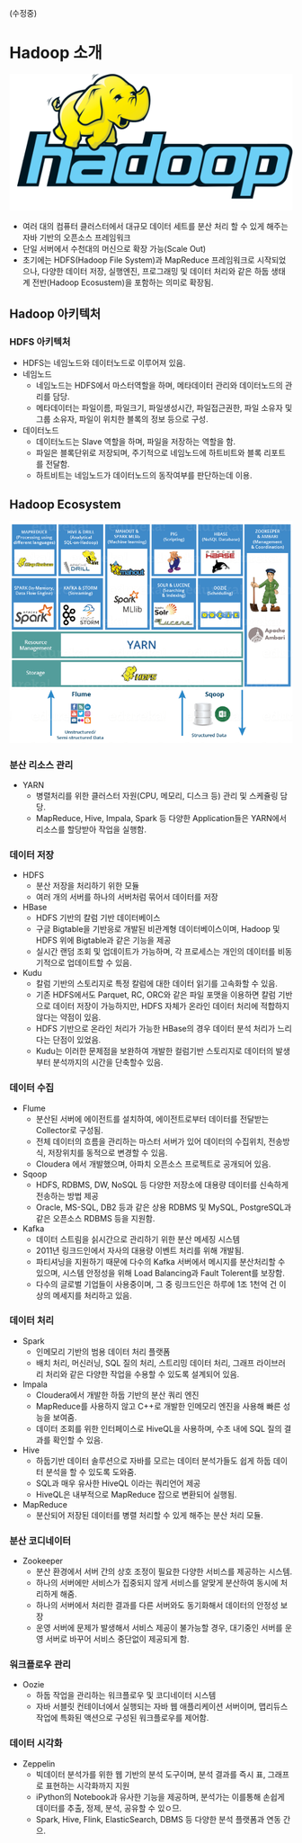 (수정중)

# Hadoop 소개
![image](https://github.com/dt-tcl/Docs/blob/master/Suekyung/image/hadoop.png?raw=true)
* 여러 대의 컴퓨터 클러스터에서 대규모 데이터 세트를 분산 처리 할 수 있게 해주는 자바 기반의 오픈소스 프레임워크
* 단일 서버에서 수천대의 머신으로 확장 가능(Scale Out)
* 초기에는 HDFS(Hadoop File System)과 MapReduce 프레임워크로 시작되었으나, 다양한 데이터 저장, 실행엔진, 프로그래밍 및 데이터 처리와 같은 하둡 생태계 전반(Hadoop Ecosustem)을 포함하는 의미로 확장됨.

## Hadoop 아키텍처

### HDFS 아키텍처
* HDFS는 네임노드와 데이터노드로 이루어져 있음.
* 네임노드
  * 네임노드는 HDFS에서 마스터역할을 하며, 메타데이터 관리와 데이터노드의 관리를 담당.
  * 메타데이터는 파일이름, 파일크기, 파일생성시간, 파일접근권한, 파일 소유자 및 그룹 소유자, 파일이 위치한 블록의 정보 등으로 구성.
* 데이터노드
  * 데이터노드는 Slave 역할을 하며, 파일을 저장하는 역할을 함.
  * 파일은 블록단위로 저장되며, 주기적으로 네임노드에 하트비트와 블록 리포트를 전달함.
  * 하트비트는 네임노드가 데이터노드의 동작여부를 판단하는데 이용.
  
## Hadoop Ecosystem
![image](https://github.com/dt-tcl/Docs/blob/master/Suekyung/image/hadoop_eco.png?raw=true)
### 분산 리소스 관리
* YARN
  * 병렬처리를 위한 클러스터 자원(CPU, 메모리, 디스크 등) 관리 및 스케쥴링 담당.
  * MapReduce, Hive, Impala, Spark 등 다양한 Application들은 YARN에서 리소스를 할당받아 작업을 실행함.
  
### 데이터 저장
* HDFS
  * 분산 저장을 처리하기 위한 모듈
  * 여러 개의 서버를 하나의 서버처럼 묶어서 데이터를 저장
* HBase 
  * HDFS 기반의 칼럼 기반 데이터베이스
  * 구글 Bigtable을 기반응로 개발된 비관계형 데이터베이스이며, Hadoop 및 HDFS 위에 Bigtable과 같은 기능을 제공
  * 실시간 랜덤 조회 및 업데이트가 가능하며, 각 프로세스는 개인의 데이터를 비동기적으로 업데이트할 수 있음.
* Kudu
  * 칼럼 기반의 스토리지로 특정 칼럼에 대한 데이터 읽기를 고속화할 수 있음.
  * 기존 HDFS에서도 Parquet, RC, ORC와 같은 파일 포맷을 이용하면 칼럼 기반으로 데이터 저장이 가능하지만, HDFS 자체가 온라인 데이터 처리에 적합하지 않다는 약점이 있음.
  * HDFS 기반으로 온라인 처리가 가능한 HBase의 경우 데이터 분석 처리가 느리다는 단점이 있었음.
  * Kudu는 이러한 문제점을 보완하여 개발한 컬럼기반 스토리지로 데이터의 발생부터 분석까지의 시간을 단축할수 있음.
  
### 데이터 수집
* Flume
  * 분산된 서버에 에이전트를 설치하여, 에이전트로부터 데이터를 전달받는 Collector로 구성됨.
  * 전체 데이터의 흐름을 관리하는 마스터 서버가 있어 데이터의 수집위치, 전송방식, 저장위치를 동적으로 변경할 수 있음.
  * Cloudera 에서 개발했으며, 아파치 오픈소스 프로젝트로 공개되어 있음.
* Sqoop
  * HDFS, RDBMS, DW, NoSQL 등 다양한 저장소에 대용량 데이터를 신속하게 전송하는 방법 제공
  * Oracle, MS-SQL, DB2 등과 같은 상용 RDBMS 및 MySQL, PostgreSQL과 같은 오픈소스 RDBMS 등을 지원함.
* Kafka
  * 데이터 스트림을 싥시간으로 관리하기 위한 분산 메세징 시스템
  * 2011년 링크드인에서 자사의 대용량 이벤트 처리를 위해 개발됨.
  * 파티셔닝을 지원하기 때문에 다수의 Kafka 서버에서 메시지를 분산처리할 수 있으며, 시스템 안정성을 위해 Load Balancing과 Fault Tolerent를 보장함.
  * 다수의 글로벌 기업들이 사용중이며, 그 중 링크드인은 하루에 1조 1천억 건 이상의 메세지를 처리하고 있음.

### 데이터 처리
* Spark
  * 인메모리 기반의 범용 데이터 처리 플랫폼
  * 배치 처리, 머신러닝, SQL 질의 처리, 스트리밍 데이터 처리, 그래프 라이브러리 처리와 같은 다양한 작업을 수용할 수 있도록 설계되어 있음.
* Impala 
  * Cloudera에서 개발한 하둡 기반의 분산 쿼리 엔진
  * MapReduce를 사용하지 않고 C++로 개발한 인메모리 엔진을 사용해 빠른 성능을 보여줌.
  * 데이터 조회를 위한 인터페이스로 HiveQL을 사용하며, 수초 내에 SQL 질의 결과를 확인할 수 있음.
* Hive
  * 하둡기반 데이터 솔루션으로 자바를 모르는 데이터 분석가들도 쉽게 하둡 데이터 분석을 할 수 있도록 도와줌.
  * SQL과 매우 유사한 HiveQL 이라는 쿼리언어 제공
  * HiveQL은 내부적으로 MapReduce 잡으로 변환되어 실행됨.
* MapReduce
  * 분산되어 저장된 데이터를 병렬 처리할 수 있게 해주는 분산 처리 모듈.

### 분산 코디네이터
* Zookeeper
  * 분산 환경에서 서버 간의 상호 조정이 필요한 다양한 서비스를 제공하는 시스템.
  * 하나의 서버에만 서비스가 집중되지 않게 서비스를 알맞게 분산하여 동시에 처리하게 해줌.
  * 하나의 서버에서 처리한 결과를 다른 서버와도 동기화해서 데이터의 안정성 보장
  * 운영 서버에 문제가 발생해서 서비스 제공이 불가능할 경우, 대기중인 서버를 운영 서버로 바꾸어 서비스 중단없이 제공되게 함.

### 워크플로우 관리
* Oozie
  * 하둡 작업을 관리하는 워크플로우 및 코디네이터 시스템
  * 자바 서블릿 컨테이너에서 실행되는 자바 웹 애플리케이션 서버이며, 맵리듀스 작업에 특화된 액션으로 구성된 워크플로우를 제어함.

### 데이터 시각화
* Zeppelin
  * 빅데이터 분석가를 위한 웹 기반의 분석 도구이며, 분석 결과를 즉시 표, 그래프로 표현하는 시각화까지 지원
  * iPython의 Notebook과 유사한 기능을 제공하며, 분석가는 이를통해 손쉽게 데이터를 추출, 정제, 분석, 공유할 수 있ㅇ므.
  * Spark, Hive, Flink, ElasticSearch, DBMS 등 다양한 분석 플랫폼과 연동 간으.
  
